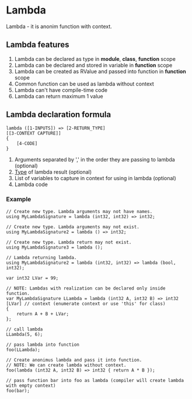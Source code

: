 # Lambda

Lambda - it is anonim function with context. 



## Lambda features

1. Lambda can be declared as type in **module**, **class**, **function** scope
2. Lambda can be declared and stored in variable in **function** scope
3. Lambda can be created as RValue and passed into function in **function** scope
4. Common function can be used as lambda without context
5. Lambda can't have compile-time code
6. Lambda can return maximum 1 value



## Lambda declaration formula

```
lambda ([1-INPUTS]) => [2-RETURN_TYPE]
[[3-CONTEXT CAPTURE]]
{
	[4-CODE]
}
```
1. Arguments separated by ',' in the order they are passing to lambda (optional)
2. [Type](01-Types.md) of lambda result (optional)
3. List of variables to capture in context for using in lambda (optional)
4. Lambda code

### Example

```
// Create new type. Lambda arguments may not have names.
using MyLambdaSignature = lambda (int32, int32) => int32; 

// Create new type. Lambda arguments may not exist.
using MyLambdaSignature2 = lambda () => int32; 

// Create new type. Lambda return may not exist.
using MyLambdaSignature3 = lambda (); 

// Lambda returning lambda.
using MyLambdaSignature2 = lambda (int32, int32) => lambda (bool, int32);
```

```
var int32 LVar = 99;

// NOTE: Lambdas with realization can be declared only inside function.
var MyLambdaSignature LLambda = lambda (int32 A, int32 B) => int32 
[LVar] // context (enumerate context or use 'this' for class)
{
	return A + B + LVar;
};

// call lambda
LLambda(5, 6);

// pass lambda into function
foo(LLambda);

// Create anonimus lambda and pass it into function.
// NOTE: We can create lambda without context.
foo(lambda (int32 A, int32 B) => int32 { return A * B });

// pass function bar into foo as lambda (compiler will create lambda with empty context)
foo(bar);
```
